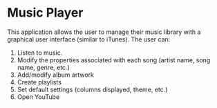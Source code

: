 # Music Player

This application allows the user to manage their music library with a graphical user interface (similar to iTunes). The user can:
  1) Listen to music.
  2) Modify the properties associated with each song (artist name, song name, genre, etc.)
  3) Add/modify album artwork
  4) Create playlists
  5) Set default settings (columns displayed, theme, etc.)
  6) Open YouTube
